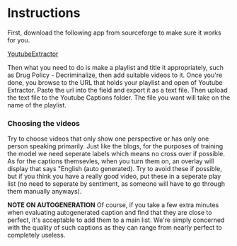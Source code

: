 # Instructions

First, download the following app from sourceforge to make sure it works for you. 

[YoutubeExtractor](https://sourceforge.net/projects/youtubeexport/?source=typ_redirect)

Then what you need to do is make a playlist and title it appropriately, such as Drug Policy - Decriminalize, then add suitable videos to it. Once you're done, you browse to the URL that holds your playlist and open of Youtube Extractor. Paste the url into the field and export it as a text file. Then upload the text file to the Youtube Captions folder. The file you want will take on the name of the playlist. 

### Choosing the videos
Try to choose videos that only show one perspective or has only one person speaking primarily. Just like the blogs, for the purposes of training the model we need seperate labels which means no cross over if possible. As for the captions themsevles, when you turn them on, an overlay will display that says "English (auto generated). Try to avoid these if possible, but if you think you have a really good video, put these in a seperate play list (no need to seperate by sentiment, as someone will have to go through them manually anyways). 

**NOTE ON AUTOGENERATION** Of course, if you take a few extra minutes when evaluating autogenerated caption and find that they are close to perfect, it's acceptable to add them to a main list. We're simply concerned with the quality of such captions as they can range from nearly perfect to completely useless. 
